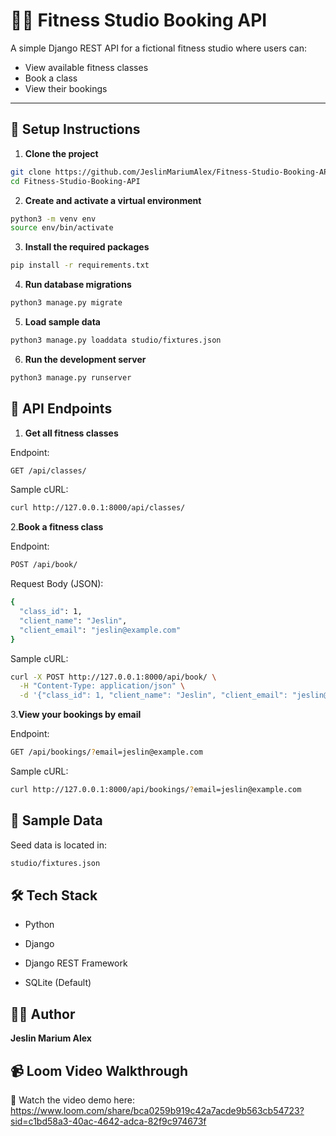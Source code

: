 # 🧘‍♀️ Fitness Studio Booking API

A simple Django REST API for a fictional fitness studio where users can:
- View available fitness classes
- Book a class
- View their bookings

---


## 🔧 Setup Instructions

1. **Clone the project**

```bash
git clone https://github.com/JeslinMariumAlex/Fitness-Studio-Booking-API.git
cd Fitness-Studio-Booking-API
```

 2. **Create and activate a virtual environment**

```bash
python3 -m venv env
source env/bin/activate
```

3. **Install the required packages**

```bash
pip install -r requirements.txt
```

4. **Run database migrations**

```bash
python3 manage.py migrate
```

5. **Load sample data**

```bash
python3 manage.py loaddata studio/fixtures.json
```

6. **Run the development server**

```bash 
python3 manage.py runserver 
```


## 🔌 API Endpoints

1. **Get all fitness classes**

Endpoint:
```bash 
GET /api/classes/
```
Sample cURL:
```bash 
curl http://127.0.0.1:8000/api/classes/
```


2.**Book a fitness class**

Endpoint:
```bash 
POST /api/book/
```
Request Body (JSON):
```bash 
{
  "class_id": 1,
  "client_name": "Jeslin",
  "client_email": "jeslin@example.com"
}

```
Sample cURL:
```bash 
curl -X POST http://127.0.0.1:8000/api/book/ \
  -H "Content-Type: application/json" \
  -d '{"class_id": 1, "client_name": "Jeslin", "client_email": "jeslin@example.com"}'
```

3.**View your bookings by email**

Endpoint:
```bash 
GET /api/bookings/?email=jeslin@example.com
```
Sample cURL:
```bash 
curl http://127.0.0.1:8000/api/bookings/?email=jeslin@example.com
```

## 📝 Sample Data

Seed data is located in:
```bash 
studio/fixtures.json
```

## 🛠 Tech Stack

- Python

- Django

- Django REST Framework

- SQLite (Default)


## 👩‍💻 Author

**Jeslin Marium Alex**

## 📹 Loom Video Walkthrough

🎥 Watch the video demo here: https://www.loom.com/share/bca0259b919c42a7acde9b563cb54723?sid=c1bd58a3-40ac-4642-adca-82f9c974673f





